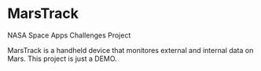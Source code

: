 # MarsTrack
NASA Space Apps Challenges Project

MarsTrack is a handheld device that monitores external and internal data on Mars. This project is just a DEMO.

